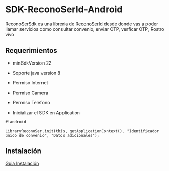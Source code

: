 # SDK-ReconoSerId-Android
ReconoSerSdk es una libreria de [ReconoSerId](https://reconoserid.com/) desde donde vas a poder llamar servicios como consultar convenio, enviar OTP, verficar OTP, Rostro vivo

## **Requerimientos** ##

* minSdkVersion 22
* Soporte java version 8

* Permiso Internet
* Permiso Camera
* Permiso Telefono
* Inicializar el SDK en Application
   
```
#!android

LibraryReconoSer.init(this, getApplicationContext(), "Identificador único de convenio", "Datos adicionales");
```

## **Instalación** ##

[Guia Instalación](https://github.com/ReconoSERID/SDK-ReconoSerId-Android/wiki)


